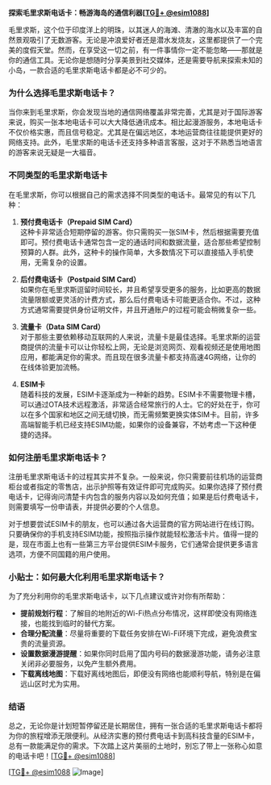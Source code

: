 **探索毛里求斯电话卡：畅游海岛的通信利器[[TG💪+ @esim1088](https://t.me/s/esim1088)]**

毛里求斯，这个位于印度洋上的明珠，以其迷人的海滩、清澈的海水以及丰富的自然景观吸引了无数游客。无论是冲浪爱好者还是潜水发烧友，这里都提供了一个完美的度假天堂。然而，在享受这一切之前，有一件事情你一定不能忽略——那就是你的通信工具。无论你是想随时分享美景到社交媒体，还是需要导航来探索未知的小岛，一款合适的毛里求斯电话卡都是必不可少的。

### 为什么选择毛里求斯电话卡？

当你来到毛里求斯，你会发现当地的通信网络覆盖非常完善，尤其是对于国际游客来说，购买一张本地电话卡可以大大降低通讯成本。相比起漫游服务，本地电话卡不仅价格实惠，而且信号稳定。尤其是在偏远地区，本地运营商往往能提供更好的网络支持。此外，毛里求斯的电话卡还支持多种语言客服，这对于不熟悉当地语言的游客来说无疑是一大福音。

### 不同类型的毛里求斯电话卡

在毛里求斯，你可以根据自己的需求选择不同类型的电话卡。最常见的有以下几种：

1. **预付费电话卡（Prepaid SIM Card）**  
   这种卡非常适合短期停留的游客。你只需购买一张SIM卡，然后根据需要充值即可。预付费电话卡通常包含一定的通话时间和数据流量，适合那些希望控制预算的人群。此外，这种卡的操作简单，大多数情况下可以直接插入手机使用，无需复杂的设置。

2. **后付费电话卡（Postpaid SIM Card）**  
   如果你在毛里求斯逗留时间较长，并且希望享受更多的服务，比如更高的数据流量限额或更灵活的计费方式，那么后付费电话卡可能更适合你。不过，这种方式通常需要提供身份证明文件，并且开通账户的过程可能会稍微复杂一些。

3. **流量卡（Data SIM Card）**  
   对于那些主要依赖移动互联网的人来说，流量卡是最佳选择。毛里求斯的运营商提供的流量卡可以让你轻松上网，无论是浏览网页、观看视频还是使用地图应用，都能满足你的需求。而且现在很多流量卡都支持高速4G网络，让你的在线体验更加流畅。

4. **ESIM卡**  
   随着科技的发展，ESIM卡逐渐成为一种新的趋势。ESIM卡不需要物理卡槽，可以通过OTA技术远程激活，非常适合经常旅行的人士。它的好处在于，你可以在多个国家和地区之间无缝切换，而无需频繁更换实体SIM卡。目前，许多高端智能手机已经支持ESIM功能，如果你的设备兼容，不妨考虑一下这种便捷的选择。

### 如何注册毛里求斯电话卡？

注册毛里求斯电话卡的过程其实并不复杂。一般来说，你只需要前往机场的运营商柜台或者指定的零售店，出示护照等有效证件即可完成购买。如果你选择了预付费电话卡，记得询问清楚卡内包含的服务内容以及如何充值；如果是后付费电话卡，则需要填写一份申请表，并提供必要的个人信息。

对于想要尝试ESIM卡的朋友，也可以通过各大运营商的官方网站进行在线订购。只要确保你的手机支持ESIM功能，按照指示操作就能轻松激活卡片。值得一提的是，现在市面上也有一些第三方平台提供ESIM卡服务，它们通常会提供更多语言选项，方便不同国籍的用户使用。

### 小贴士：如何最大化利用毛里求斯电话卡？

为了充分利用你的毛里求斯电话卡，以下几点建议或许对你有所帮助：

- **提前规划行程**：了解目的地附近的Wi-Fi热点分布情况，这样即使没有网络连接，也能找到临时的替代方案。
- **合理分配流量**：尽量将重要的下载任务安排在Wi-Fi环境下完成，避免浪费宝贵的流量资源。
- **设置数据漫游提醒**：如果你同时启用了国内号码的数据漫游功能，请务必注意关闭非必要服务，以免产生额外费用。
- **下载离线地图**：下载好离线地图后，即便没有网络也能顺利导航，特别是在偏远山区时尤为实用。

### 结语

总之，无论你是计划短暂停留还是长期居住，拥有一张合适的毛里求斯电话卡都将为你的旅程增添无限便利。从经济实惠的预付费电话卡到高科技含量的ESIM卡，总有一款能满足你的需求。下次踏上这片美丽的土地时，别忘了带上一张称心如意的电话卡吧！[[TG💪+ @esim1088](https://t.me/s/esim1088)]

[[TG💪+ @esim1088](https://t.me/s/esim1088) ![Image](https://i.postimg.cc/4NQfJmqS/Snipaste-2025-05-13-00-14-12.png)]